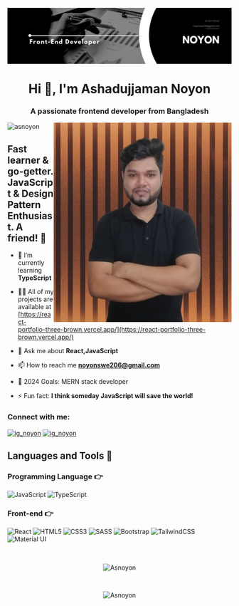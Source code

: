 <a href="https://react-portfolio-three-brown.vercel.app/" target="_blank"><img align="center" src="./NoyonBanner1.png" alt="Noyon" /></a>
<h1 align="center">Hi 👋, I'm Ashadujjaman Noyon</h1>
<h3 align="center">A passionate frontend developer from Bangladesh</h3>
<img align="right" alt="Coding" width="400" src="./logo3.jpg"/>

<p align="left"> <img src="https://komarev.com/ghpvc/?username=asnoyon&label=Profile%20views&color=0e75b6&style=flat" alt="asnoyon" /></p>

## Fast learner & go-getter. JavaScript & Design Pattern Enthusiast. A friend! 🙌

- 🌱 I’m currently learning **TypeScript**

- 👨‍💻 All of my projects are available at [https://react-portfolio-three-brown.vercel.app/](https://react-portfolio-three-brown.vercel.app/)

- 💬 Ask me about **React,JavaScript**

- 📫 How to reach me **noyonswe206@gmail.com**
  
- 🥅 2024 Goals: MERN stack developer

- ⚡ Fun fact: **I think someday JavaScript will save the world!**

<h3 align="left">Connect with me:</h3>
<p align="left">
<a href="https://instagram.com/ig_noyon" target="blank"><img align="center" src="https://raw.githubusercontent.com/rahuldkjain/github-profile-readme-generator/master/src/images/icons/Social/instagram.svg" alt="ig_noyon" height="30" width="40" /></a>
<a href="https://www.linkedin.com/in/ashadujjaman-noyon-614497286/" target="blank"><img align="center" src="https://raw.githubusercontent.com/rahuldkjain/github-profile-readme-generator/master/src/images/icons/Social/linked-in-alt.svg" alt="ig_noyon" height="30" width="40" /></a>
</p>

## Languages and Tools 🚀

### Programming Language 👉

<img alt="JavaScript" src="https://img.shields.io/badge/javascript-%23323330.svg?style=for-the-badge&logo=javascript&logoColor=%23F7DF1E"/> <img alt="TypeScript" src="https://img.shields.io/badge/typescript-%23007ACC.svg?style=for-the-badge&logo=typescript&logoColor=white"/>

### Front-end 👉

<img alt="React" src="https://img.shields.io/badge/react-%2320232a.svg?style=for-the-badge&logo=react&logoColor=%2361DAFB"/> <img alt="HTML5" src="https://img.shields.io/badge/html5-%23E34F26.svg?style=for-the-badge&logo=html5&logoColor=white"/> <img alt="CSS3" src="https://img.shields.io/badge/css3-%231572B6.svg?style=for-the-badge&logo=css3&logoColor=white"/> <img alt="SASS" src="https://img.shields.io/badge/SASS-hotpink.svg?style=for-the-badge&logo=SASS&logoColor=white"/> <img alt="Bootstrap" src="https://img.shields.io/badge/bootstrap-%23563D7C.svg?style=for-the-badge&logo=bootstrap&logoColor=white"/> <img alt="TailwindCSS" src="https://img.shields.io/badge/tailwindcss-%2338B2AC.svg?style=for-the-badge&logo=tailwind-css&logoColor=white"/> <img alt="Material UI" src="https://img.shields.io/badge/materialui-%230081CB.svg?style=for-the-badge&logo=material-ui&logoColor=white"/>



<br />
<p align="center"><img align="center" src="https://github-readme-stats.vercel.app/api?username=asnoyon&show_icons=true&locale=en&theme=algolia&hide_border=true" alt="Asnoyon" /></p>
<br />
<p align="center"><img src="https://github-readme-stats.vercel.app/api/top-langs?username=asnoyon&show_icons=true&locale=en&layout=compact&theme=algolia&hide_border=true" alt="Asnoyon" /></p>
<br />
